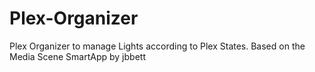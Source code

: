 # Plex-Organizer
Plex Organizer to manage Lights according to Plex States.
Based on the Media Scene SmartApp by jbbett
